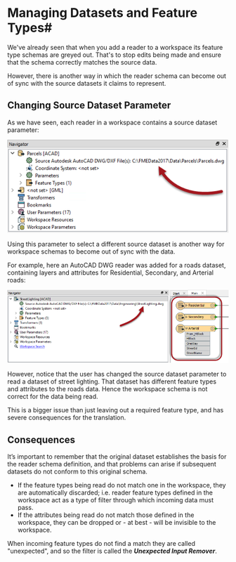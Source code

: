 # Managing Datasets and Feature Types#

We've already seen that when you add a reader to a workspace its feature type schemas are greyed out. That's to stop edits being made and ensure that the schema correctly matches the source data. 

However, there is another way in which the reader schema can become out of sync with the source datasets it claims to represent.


## Changing Source Dataset Parameter ##

As we have seen, each reader in a workspace contains a source dataset parameter:

![](./Images/Img4.018.ReaderDatasetParameter.png)

Using this parameter to select a different source dataset is another way for workspace schemas to become out of sync with the data.

For example, here an AutoCAD DWG reader was added for a roads dataset, containing layers and attributes for Residential, Secondary, and Arterial roads: 

![](./Images/Img4.037.ReaderFeatureTypeMismatch.png)

However, notice that the user has changed the source dataset parameter to read a dataset of street lighting. That dataset has different feature types and attributes to the roads data. Hence the workspace schema is not correct for the data being read.   

This is a bigger issue than just leaving out a required feature type, and has severe consequences for the translation.



## Consequences ##

It’s important to remember that the original dataset establishes the basis for the reader schema definition, and that problems can arise if subsequent datasets do not conform to this original schema.

- If the feature types being read do not match one in the workspace, they are automatically discarded; i.e. reader feature types defined in the workspace act as a type of filter through which incoming data must pass.
- If the attributes being read do not match those defined in the workspace, they can be dropped or - at best - will be invisible to the workspace.

When incoming feature types do not find a match they are called "unexpected", and so the filter is called the ***Unexpected Input Remover***.